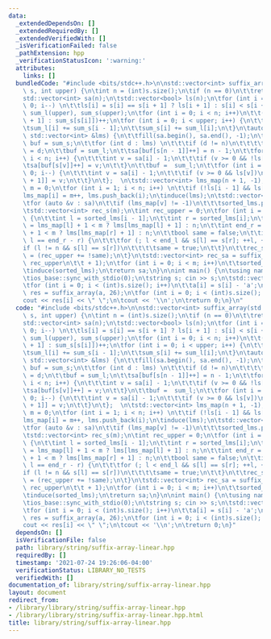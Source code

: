 ```yaml
---
data:
  _extendedDependsOn: []
  _extendedRequiredBy: []
  _extendedVerifiedWith: []
  _isVerificationFailed: false
  _pathExtension: hpp
  _verificationStatusIcon: ':warning:'
  attributes:
    links: []
  bundledCode: "#include <bits/stdc++.h>\n\nstd::vector<int> suffix_array(std::vector<int>\
    \ s, int upper) {\n\tint n = (int)s.size();\n\tif (n == 0)\n\t\treturn {};\n\t\
    std::vector<int> sa(n);\n\tstd::vector<bool> ls(n);\n\tfor (int i = n - 2; i >=\
    \ 0; i--) \n\t\tls[i] = s[i] == s[i + 1] ? ls[i + 1] : s[i] < s[i + 1];\n\tstd::vector<int>\
    \ sum_l(upper), sum_s(upper);\n\tfor (int i = 0; i < n; i++)\n\t\t(ls[i] ? sum_l[s[i]\
    \ + 1] : sum_s[s[i]])++;\n\tfor (int i = 0; i < upper; i++) {\n\t\tif (i)\n\t\t\
    \tsum_l[i] += sum_s[i - 1];\n\t\tsum_s[i] += sum_l[i];\n\t}\n\tauto induce = [&](const\
    \ std::vector<int> &lms) {\n\t\tfill(sa.begin(), sa.end(), -1);\n\t\tstd::vector<int>\
    \ buf = sum_s;\n\t\tfor (int d : lms) \n\t\t\tif (d != n)\n\t\t\t\tsa[buf[s[d]]++]\
    \ = d;\n\t\tbuf = sum_l;\n\t\tsa[buf[s[n - 1]]++] = n - 1;\n\t\tfor (int i = 0;\
    \ i < n; i++) {\n\t\t\tint v = sa[i] - 1;\n\t\t\tif (v >= 0 && !ls[v])\n\t\t\t\
    \tsa[buf[s[v]]++] = v;\n\t\t}\n\t\tbuf =  sum_l;\n\t\tfor (int i = n - 1; i >=\
    \ 0; i--) {\n\t\t\tint v = sa[i] - 1;\n\t\t\tif (v >= 0 && ls[v])\n\t\t\t\tsa[--buf[s[v]\
    \ + 1]] = v;\n\t\t}\n\t};  \n\tstd::vector<int> lms_map(n + 1, -1), lms;\n\tint\
    \ m = 0;\n\tfor (int i = 1; i < n; i++) \n\t\tif (!ls[i - 1] && ls[i])\n\t\t\t\
    lms_map[i] = m++, lms.push_back(i);\n\tinduce(lms);\n\tstd::vector<int> sorted_lms;\n\
    \tfor (auto &v : sa)\n\t\tif (lms_map[v] != -1)\n\t\t\tsorted_lms.push_back(v);\n\
    \tstd::vector<int> rec_s(m);\n\tint rec_upper = 0;\n\tfor (int i = 1; i < m; i++)\
    \ {\n\t\tint l = sorted_lms[i - 1];\n\t\tint r = sorted_lms[i];\n\t\tint end_l\
    \ = lms_map[l] + 1 < m ? lms[lms_map[l] + 1] : n;\n\t\tint end_r = lms_map[r]\
    \ + 1 < m ? lms[lms_map[r] + 1] : n;\n\t\tbool same = false;\n\t\tif (end_l -\
    \ l == end_r - r) {\n\t\t\tfor (; l < end_l && s[l] == s[r]; ++l, ++r);\n\t\t\t\
    if (l != n && s[l] == s[r])\n\t\t\t\tsame = true;\n\t\t}\n\t\trec_s[lms_map[sorted_lms[i]]]\
    \ = (rec_upper += !same);\n\t}\n\tstd::vector<int> rec_sa = suffix_array(rec_s,\
    \ rec_upper\n\t\t + 1);\n\tfor (int i = 0; i < m; i++)\n\t\tsorted_lms[i] = lms[rec_sa[i]];\n\
    \tinduce(sorted_lms);\n\treturn sa;\n}\n\nint main() {\n\tusing namespace std;\n\
    \tios_base::sync_with_stdio(0);\n\tstring s; cin >> s;\n\tstd::vector<int> a((int)s.size());\n\
    \tfor (int i = 0; i < (int)s.size(); i++)\n\t\ta[i] = s[i] - 'a';\n\tstd::vector<int>\
    \ res = suffix_array(a, 26);\n\tfor (int i = 0; i < (int)s.size(); i++)\n\t\t\
    cout << res[i] << \" \";\n\tcout << '\\n';\n\treturn 0;\n}\n"
  code: "#include <bits/stdc++.h>\n\nstd::vector<int> suffix_array(std::vector<int>\
    \ s, int upper) {\n\tint n = (int)s.size();\n\tif (n == 0)\n\t\treturn {};\n\t\
    std::vector<int> sa(n);\n\tstd::vector<bool> ls(n);\n\tfor (int i = n - 2; i >=\
    \ 0; i--) \n\t\tls[i] = s[i] == s[i + 1] ? ls[i + 1] : s[i] < s[i + 1];\n\tstd::vector<int>\
    \ sum_l(upper), sum_s(upper);\n\tfor (int i = 0; i < n; i++)\n\t\t(ls[i] ? sum_l[s[i]\
    \ + 1] : sum_s[s[i]])++;\n\tfor (int i = 0; i < upper; i++) {\n\t\tif (i)\n\t\t\
    \tsum_l[i] += sum_s[i - 1];\n\t\tsum_s[i] += sum_l[i];\n\t}\n\tauto induce = [&](const\
    \ std::vector<int> &lms) {\n\t\tfill(sa.begin(), sa.end(), -1);\n\t\tstd::vector<int>\
    \ buf = sum_s;\n\t\tfor (int d : lms) \n\t\t\tif (d != n)\n\t\t\t\tsa[buf[s[d]]++]\
    \ = d;\n\t\tbuf = sum_l;\n\t\tsa[buf[s[n - 1]]++] = n - 1;\n\t\tfor (int i = 0;\
    \ i < n; i++) {\n\t\t\tint v = sa[i] - 1;\n\t\t\tif (v >= 0 && !ls[v])\n\t\t\t\
    \tsa[buf[s[v]]++] = v;\n\t\t}\n\t\tbuf =  sum_l;\n\t\tfor (int i = n - 1; i >=\
    \ 0; i--) {\n\t\t\tint v = sa[i] - 1;\n\t\t\tif (v >= 0 && ls[v])\n\t\t\t\tsa[--buf[s[v]\
    \ + 1]] = v;\n\t\t}\n\t};  \n\tstd::vector<int> lms_map(n + 1, -1), lms;\n\tint\
    \ m = 0;\n\tfor (int i = 1; i < n; i++) \n\t\tif (!ls[i - 1] && ls[i])\n\t\t\t\
    lms_map[i] = m++, lms.push_back(i);\n\tinduce(lms);\n\tstd::vector<int> sorted_lms;\n\
    \tfor (auto &v : sa)\n\t\tif (lms_map[v] != -1)\n\t\t\tsorted_lms.push_back(v);\n\
    \tstd::vector<int> rec_s(m);\n\tint rec_upper = 0;\n\tfor (int i = 1; i < m; i++)\
    \ {\n\t\tint l = sorted_lms[i - 1];\n\t\tint r = sorted_lms[i];\n\t\tint end_l\
    \ = lms_map[l] + 1 < m ? lms[lms_map[l] + 1] : n;\n\t\tint end_r = lms_map[r]\
    \ + 1 < m ? lms[lms_map[r] + 1] : n;\n\t\tbool same = false;\n\t\tif (end_l -\
    \ l == end_r - r) {\n\t\t\tfor (; l < end_l && s[l] == s[r]; ++l, ++r);\n\t\t\t\
    if (l != n && s[l] == s[r])\n\t\t\t\tsame = true;\n\t\t}\n\t\trec_s[lms_map[sorted_lms[i]]]\
    \ = (rec_upper += !same);\n\t}\n\tstd::vector<int> rec_sa = suffix_array(rec_s,\
    \ rec_upper\n\t\t + 1);\n\tfor (int i = 0; i < m; i++)\n\t\tsorted_lms[i] = lms[rec_sa[i]];\n\
    \tinduce(sorted_lms);\n\treturn sa;\n}\n\nint main() {\n\tusing namespace std;\n\
    \tios_base::sync_with_stdio(0);\n\tstring s; cin >> s;\n\tstd::vector<int> a((int)s.size());\n\
    \tfor (int i = 0; i < (int)s.size(); i++)\n\t\ta[i] = s[i] - 'a';\n\tstd::vector<int>\
    \ res = suffix_array(a, 26);\n\tfor (int i = 0; i < (int)s.size(); i++)\n\t\t\
    cout << res[i] << \" \";\n\tcout << '\\n';\n\treturn 0;\n}"
  dependsOn: []
  isVerificationFile: false
  path: library/string/suffix-array-linear.hpp
  requiredBy: []
  timestamp: '2021-07-24 19:26:06-04:00'
  verificationStatus: LIBRARY_NO_TESTS
  verifiedWith: []
documentation_of: library/string/suffix-array-linear.hpp
layout: document
redirect_from:
- /library/library/string/suffix-array-linear.hpp
- /library/library/string/suffix-array-linear.hpp.html
title: library/string/suffix-array-linear.hpp
---
```

